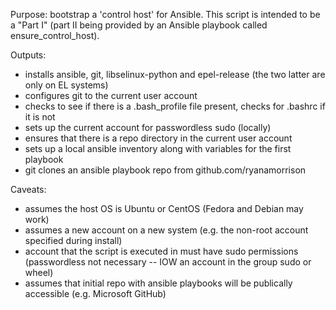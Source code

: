 Purpose: bootstrap a 'control host' for Ansible.  This script is intended to be a "Part I" (part II being provided by an Ansible playbook called ensure_control_host). 

Outputs:
* installs ansible, git, libselinux-python and epel-release (the two latter are only on EL systems)
* configures git to the current user account
* checks to see if there is a .bash_profile file present, checks for .bashrc if it is not 
* sets up the current account for passwordless sudo (locally)
* ensures that there is a repo directory in the current user account
* sets up a local ansible inventory along with variables for the first playbook
* git clones an ansible playbook repo from github.com/ryanamorrison

Caveats:
* assumes the host OS is Ubuntu or CentOS (Fedora and Debian may work)
* assumes a new account on a new system (e.g. the non-root account specified during install)
* account that the script is executed in must have sudo permissions (passwordless not necessary -- IOW an account in the group sudo or wheel)
* assumes that initial repo with ansible playbooks will be publically accessible (e.g. Microsoft GitHub)
